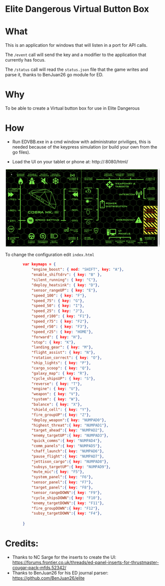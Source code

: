 # Elite Dangerous Virtual Button Box

# What

This is an application for windows that will listen in a port for API calls.

The `/event` call will send the key and a modifier to the application that currently has focus.

The `/status` call will read the `status.json` file that the game writes and parse it, thanks to BenJuan26 go module for ED.

# Why

To be able to create a Virtual button box for use in Elite Dangerous

# How
* Run EDVBB.exe in a cmd window with administrator priviliges, this is needed because of the keypress simulation (or build your own from the go files).


* Load the UI on your tablet or phone at: http://<you ip>:8080/html/ 

![gif](VfKUd8s.gif)


To change the configuration edit `index.html`

```json
        var keymaps = {
            "engine_boost": { mod: "SHIFT", key: "A"},
            "enable_shiftdrv": { key: "B" },
            "silent_running": { key: "C"},
            "deploy_heatsink": { key: "D"},
            "sensor_rangeUP": { key: "E"},
            "speed_100": { key: "F"},
            "speed_75": { key: "G"},
            "speed_50": { key: "I"},
            "speed_25": { key: "J"},
            "speed_r100": { key: "F1"},
            "speed_r75": { key: "F2"},
            "speed_r50": { key: "F3"},
            "speed_r25": { key: "HOME"},            
            "forward": { key: "H"},
            "stop": { key: "K"},
            "landing_gear": { key: "M"},
            "flight_assist": { key: "N"},
            "rotation_correct": { key: "O"},
            "ship_lights": { key: "P"},
            "cargo_scoop": { key: "Q"},
            "galaxy_map": { key: "R"},
            "cycle_shipsUP": { key: "S"},
            "reverse": { key: "T"},
            "engine": { key: "U"},
            "weapon": { key: "V"},
            "system": { key: "W"},
            "balance": { key: "X"},
            "shield_cell": { key: "Y"},
            "fire_groupUP":{ key: "Z"},
            "deploy_weapon":{ key: "NUMPAD0"},
            "highest_threat":{ key: "NUMPAD1"},
            "target_ahead":{ key: "NUMPAD2"},
            "enemy_targetUP":{ key: "NUMPAD3"},
            "quick_comms":{ key: "NUMPAD4"},
            "comm_panels":{ key: "NUMPAD5"},
            "chaff_launch":{ key: "NUMPAD6"},
            "pause_flight":{ key: "NUMPAD7"},
            "jettison_cargo":{ key: "NUMPAD8"},
            "subsys_targetUP":{ key: "NUMPAD9"},
            "mute_mic":{ key: "F5"},
            "system_panel":{ key: "F6"},
            "sensor_panel":{ key: "F7"},
            "target_panel":{ key: "F8"},
            "sensor_rangeDOWN":{ key: "F9"},
            "cycle_shipsDOWN":{ key: "F10"},
            "enemy_targetDOWN":{ key: "F11"},
            "fire_groupDOWN":{ key: "F12"},
            "subsy_targetDOWN":{ key: "F4"},

        }
```        

# Credits:

* Thanks to NC Sarge for the inserts to create the UI: https://forums.frontier.co.uk/threads/ed-panel-inserts-for-thrustmaster-cougar-pack-mfds.52342/
* Thanks to BenJuan26 for his ED journal parser: https://github.com/BenJuan26/elite